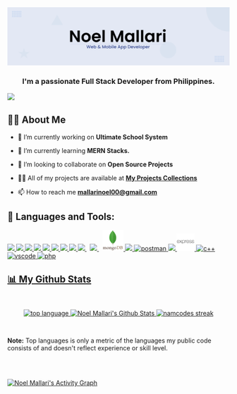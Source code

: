 
<img src="./assets/banner.png">

<h3 align="center">I'm a passionate Full Stack Developer from Philippines.</h3>

<a href="https://github.com/Meghna-DAS/github-profile-views-counter">
    <img src="https://komarev.com/ghpvc/?username=namcodes">
</a>
<br/>

## 🙋‍♂️ About Me

- 🔭 I’m currently working on **Ultimate School System**

- 🌱 I’m currently learning **MERN Stacks.**

- 👯 I’m looking to collaborate on **Open Source Projects**

- 👨‍💻 All of my projects are available at **[My Projects Collections](https://facebook.com)**

- 📫 How to reach me **mallarinoel00@gmail.com**

## 🚀 Languages and Tools:
<p align="left">
   <a href="https://www.java.com" target="_blank"> <img src="https://img.icons8.com/color/48/000000/java-coffee-cup-logo.png"/> </a>
    <a href="https://reactjs.org/" target="_blank"> <img src="https://img.icons8.com/color/48/000000/react-native.png"/> </a>
    <a href="https://spring.io/projects/spring-boot" target="_blank"> <img src="https://img.icons8.com/color/48/000000/spring-logo.png"/> </a> 
    <a href="https://developer.mozilla.org/en-US/docs/Web/JavaScript" target="_blank"> <img src="https://img.icons8.com/color/48/000000/javascript.png"/> </a> 
    <a href="https://www.w3.org/html/" target="_blank"> <img src="https://img.icons8.com/color/48/000000/html-5.png"/> </a> 
    <a href="https://www.w3schools.com/css/" target="_blank"> <img src="https://img.icons8.com/color/48/000000/css3.png"/> </a> 
    <a href="https://getbootstrap.com" target="_blank"> <img src="https://img.icons8.com/color/48/000000/bootstrap.png"/> </a> 
    <a href="https://www.python.org" target="_blank"> <img src="https://img.icons8.com/color/48/000000/python.png"/> </a> 
    <a style="padding-right:8px;" href="https://nodejs.org" target="_blank"> <img src="https://img.icons8.com/color/48/000000/nodejs.png"/> </a> 
    <a style="padding-right:8px;" href="https://www.mysql.com/" target="_blank"> <img src="https://img.icons8.com/fluent/50/000000/mysql-logo.png"/> </a>
    <a href="https://www.mongodb.com/" target="_blank"> <img src="https://raw.githubusercontent.com/devicons/devicon/master/icons/mongodb/mongodb-original-wordmark.svg" alt="mongodb" width="48" height="48"/> </a> 
    <a href="https://firebase.google.com/" target="_blank"> <img src="https://img.icons8.com/color/48/000000/firebase.png"/> </a> 
    <a href="https://postman.com" target="_blank"> <img src="https://www.vectorlogo.zone/logos/getpostman/getpostman-icon.svg" alt="postman" width="45" height="45"/> </a>   
    <a href="https://git-scm.com/" target="_blank"> <img src="https://img.icons8.com/color/48/000000/git.png"/> </a>
    <a href="https://expressjs.com" target="_blank"> <img src="https://raw.githubusercontent.com/devicons/devicon/master/icons/express/express-original-wordmark.svg" alt="express" width="40" height="40"/> </a>
  <a href="https://cplusplus.com/" target="_blank"><img src="https://imgs.search.brave.com/dPvU85gATgtr4mMF2du--Rx3zwl8sze5U3TwQDAOpD8/rs:fit:560:320:1/g:ce/aHR0cHM6Ly91cGxv/YWQud2lraW1lZGlh/Lm9yZy93aWtpcGVk/aWEvY29tbW9ucy90/aHVtYi8xLzE4L0lT/T19DJTJCJTJCX0xv/Z28uc3ZnLzUxMnB4/LUlTT19DJTJCJTJC/X0xvZ28uc3ZnLnBu/Zw" alt="c++" width="40" height="40"/></a>
  <a href="https://code.visualstudio.com/Download" target="_blank"> <img src="https://user-images.githubusercontent.com/674621/71187801-14e60a80-2280-11ea-94c9-e56576f76baf.png"  alt="vscode" width="40" height="40" />
  <a href="https://php.net" target="_blank"> <img src="https://www.php.net/images/logos/php-logo-white.svg"  alt="php" width="40" height="40" />
</p>
  
  


## 📊 My Github Stats

  <br/>
  <p align="center">
 <a href="https://github-readme-stats.vercel.app/api/top-langs/?username=namcodes&langs_count=15&count_private=true&layout=compact&theme=black-ice&hide_border=true&stroke=0000&background=060A0CD0">
<img alt="top language" src="https://github-readme-stats.vercel.app/api/top-langs/?username=namcodes&langs_count=20&count_private=true&layout=compact&theme=black-ice&hide_border=true&stroke=0000&bg_color=060A0CD0"/>
</a>
<a href="[https://github.com/namcodes/github-readme-stats](https://github-readme-stats.vercel.app/api?username=namcodes&langs_count=15&show_icons=true&count_private=true&theme=black-ice&hide_border=true&stroke=0000&bg_color=060A0CD0)">
<img alt="Noel Mallari's Github Stats" src="https://github-readme-stats.vercel.app/api?username=namcodes&langs_count=15&show_icons=true&count_private=true&theme=black-ice&hide_border=true&stroke=0000&bg_color=060A0CD0" />
</a> 
    <a href="https://github.com/namcodes/github-readme-streak-stats">
        <img alt="namcodes streak" src="https://github-readme-streak-stats.herokuapp.com/?user=namcodes&theme=black-ice&hide_border=true&stroke=0000&background=060A0CD0"/>
    </a>
</p>

  <br/>
      
      
      
  <b>Note:</b> Top languages is only a metric of the languages my public code consists of and doesn't reflect experience or skill level.


<br/>
<br/>

<a href="https://github.com/namcodes/github-readme-activity-graph"><img alt="Noel Mallari's Activity Graph" src="https://activity-graph.herokuapp.com/graph?username=namcodes&bg_color=0D1117&theme=black-ice&color=5BCDEC&line=5BCDEC&point=FFFFFF&hide_border=true" /></a>

<br/>
